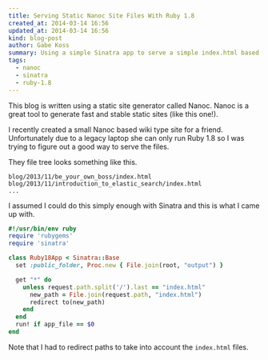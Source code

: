 ```yaml
---
title: Serving Static Nanoc Site Files With Ruby 1.8
created_at: 2014-03-14 16:56
updated_at: 2014-03-14 16:56
kind: blog-post
author: Gabe Koss
summary: Using a simple Sinatra app to serve a simple index.html based static site.
tags: 
  - nanoc
  - sinatra
  - ruby-1.8
--- 
```


This blog is written using a static site generator called Nanoc. Nanoc is a
great tool to generate fast and stable static sites (like this one!).

I recently created a small Nanoc based wiki type site for a friend.
Unfortunately due to a legacy laptop she can only run Ruby 1.8 so I was trying
to figure out a good way to serve the files. 

They file tree looks something like this.

```
blog/2013/11/be_your_own_boss/index.html
blog/2013/11/introduction_to_elastic_search/index.html
...
````

I assumed I could do this simply enough with Sinatra and this is what I came up
with. 

```ruby
#!/usr/bin/env ruby
require 'rubygems'
require 'sinatra'

class Ruby18App < Sinatra::Base
  set :public_folder, Proc.new { File.join(root, "output") }

  get "*" do
    unless request.path.split('/').last == "index.html"
      new_path = File.join(request.path, "index.html")
      redirect to(new_path)
    end
  end
  run! if app_file == $0
end
```

Note that I had to redirect paths to take into account the `index.html` files.
